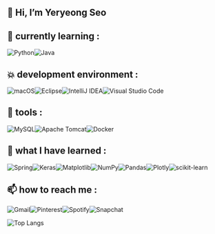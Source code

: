## 🍝 Hi, I’m Yeryeong Seo


## 🌱 currently learning :
![Python](https://img.shields.io/badge/python-3670A0?style=for-the-badge&logo=python&logoColor=ffdd54)![Java](https://img.shields.io/badge/java-%23ED8B00.svg?style=for-the-badge&logo=openjdk&logoColor=white)

## 💥 development environment :
![macOS](https://img.shields.io/badge/mac%20os-000000?style=for-the-badge&logo=macos&logoColor=F0F0F0)![Eclipse](https://img.shields.io/badge/Eclipse-FE7A16.svg?style=for-the-badge&logo=Eclipse&logoColor=white)![IntelliJ IDEA](https://img.shields.io/badge/IntelliJIDEA-000000.svg?style=for-the-badge&logo=intellij-idea&logoColor=white)![Visual Studio Code](https://img.shields.io/badge/Visual%20Studio%20Code-0078d7.svg?style=for-the-badge&logo=visual-studio-code&logoColor=white)

## 🍞 tools :
![MySQL](https://img.shields.io/badge/mysql-%2300f.svg?style=for-the-badge&logo=mysql&logoColor=white)![Apache Tomcat](https://img.shields.io/badge/apache%20tomcat-%23F8DC75.svg?style=for-the-badge&logo=apache-tomcat&logoColor=black)![Docker](https://img.shields.io/badge/docker-%230db7ed.svg?style=for-the-badge&logo=docker&logoColor=white)

## 🌽 what I have learned :
![Spring](https://img.shields.io/badge/spring-%236DB33F.svg?style=for-the-badge&logo=spring&logoColor=white)![Keras](https://img.shields.io/badge/Keras-%23D00000.svg?style=for-the-badge&logo=Keras&logoColor=white)![Matplotlib](https://img.shields.io/badge/Matplotlib-%23ffffff.svg?style=for-the-badge&logo=Matplotlib&logoColor=black)![NumPy](https://img.shields.io/badge/numpy-%23013243.svg?style=for-the-badge&logo=numpy&logoColor=white)![Pandas](https://img.shields.io/badge/pandas-%23150458.svg?style=for-the-badge&logo=pandas&logoColor=white)![Plotly](https://img.shields.io/badge/Plotly-%233F4F75.svg?style=for-the-badge&logo=plotly&logoColor=white)![scikit-learn](https://img.shields.io/badge/scikit--learn-%23F7931E.svg?style=for-the-badge&logo=scikit-learn&logoColor=white)

## 📫 how to reach me :
![Gmail](https://img.shields.io/badge/Gmail-D14836?style=for-the-badge&logo=gmail&logoColor=white)![Pinterest](https://img.shields.io/badge/Pinterest-%23E60023.svg?style=for-the-badge&logo=Pinterest&logoColor=white)![Spotify](https://img.shields.io/badge/Spotify-1ED760?style=for-the-badge&logo=spotify&logoColor=white)![Snapchat](https://img.shields.io/badge/Snapchat-%23FFFC00.svg?style=for-the-badge&logo=Snapchat&logoColor=white)

![Top Langs](https://github-readme-stats.vercel.app/api/top-langs/?username=yeryeong0519&layout=compact)


